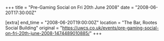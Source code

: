 +++
title = "Pre-Gaming Social on Fri 20th June 2008"
date = "2008-06-20T17:30:00Z"

[extra]
end_time = "2008-06-20T19:00:00Z"
location = "The Bar, Rootes Social Building"
original = "https://uwcs.co.uk/events/pre-gaming-social-on-fri-20th-june-2008-1474489010885/"
+++



